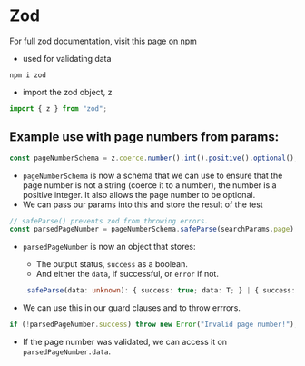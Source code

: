 # Zod

For full zod documentation, visit [this page on npm](https://www.npmjs.com/package/zod)

- used for validating data

```
npm i zod
```

- import the zod object, z

```ts
import { z } from "zod";
```

## Example use with page numbers from params:

```ts
const pageNumberSchema = z.coerce.number().int().positive().optional();
```

- `pageNumberSchema` is now a schema that we can use to ensure that the page number is not a string (coerce it to a number), the number is a positive integer. It also allows the page number to be optional.
- We can pass our params into this and store the result of the test

```ts
// safeParse() prevents zod from throwing errors.
const parsedPageNumber = pageNumberSchema.safeParse(searchParams.page);
```

- `parsedPageNumber` is now an object that stores:

  - The output status, `success` as a boolean.
  - And either the `data`, if successful, or `error` if not.

  ```ts
  .safeParse(data: unknown): { success: true; data: T; } | { success: false; error: ZodError }
  ```

- We can use this in our guard clauses and to throw errrors.

```ts
if (!parsedPageNumber.success) throw new Error("Invalid page number!");
```

- If the page number was validated, we can access it on `parsedPageNumber.data`.
